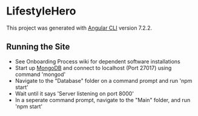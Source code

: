 # LifestyleHero

This project was generated with [Angular CLI](https://github.com/angular/angular-cli) version 7.2.2.

## Running the Site
 - See Onboarding Process wiki for dependent software installations 
 - Start up [MongoDB](https://docs.mongodb.com/manual/administration/install-community/) and connect to localhost (Port 27017) using command 'mongod'
 - Navigate to the "Database" folder on a command prompt and run 'npm start'
 - Wait until it says 'Server listening on port 8000'
 - In a seperate command prompt, navigate to the "Main" folder, and run 'npm start'
